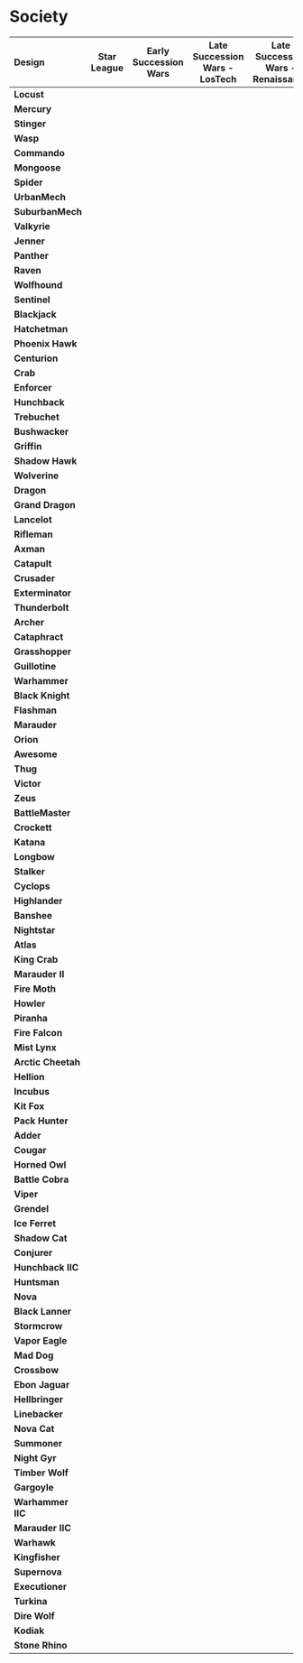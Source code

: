 # Society

| Design | Star League | Early Succession Wars | Late Succession Wars - LosTech | Late Succession Wars - Renaissance | Clan Invasion | Civil War | Jihad | Early Republic | Late Republic | Dark Ages |
| :--- | :---: | :---: | :---: | :---: | :---: | :---: | :---: | :---: | :---: | :---: |
| **Locust** |     |     |     |     |     |     |     |     |     |     |
| **Mercury** |     |     |     |     |     |     |     |     |     |     |
| **Stinger** |     |     |     |     |     |     |  ●  |     |     |     |
| **Wasp** |     |     |     |     |     |     |     |     |     |     |
| **Commando** |     |     |     |     |     |     |     |     |     |     |
| **Mongoose** |     |     |     |     |     |     |  ●  |     |     |     |
| **Spider** |     |     |     |     |     |     |     |     |     |     |
| **UrbanMech** |     |     |     |     |     |     |     |     |     |     |
| **SuburbanMech** |     |     |     |     |     |     |     |     |     |     |
| **Valkyrie** |     |     |     |     |     |     |     |     |     |     |
| **Jenner** |     |     |     |     |     |     |     |     |     |     |
| **Panther** |     |     |     |     |     |     |     |     |     |     |
| **Raven** |     |     |     |     |     |     |     |     |     |     |
| **Wolfhound** |     |     |     |     |     |     |     |     |     |     |
| **Sentinel** |     |     |     |     |     |     |  ●  |     |     |     |
| **Blackjack** |     |     |     |     |     |     |     |     |     |     |
| **Hatchetman** |     |     |     |     |     |     |     |     |     |     |
| **Phoenix Hawk** |     |     |     |     |     |     |  ●  |     |     |     |
| **Centurion** |     |     |     |     |     |     |     |     |     |     |
| **Crab** |     |     |     |     |     |     |  ●  |     |     |     |
| **Enforcer** |     |     |     |     |     |     |     |     |     |     |
| **Hunchback** |     |     |     |     |     |     |     |     |     |     |
| **Trebuchet** |     |     |     |     |     |     |     |     |     |     |
| **Bushwacker** |     |     |     |     |     |     |     |     |     |     |
| **Griffin** |     |     |     |     |     |     |  ●  |     |     |     |
| **Shadow Hawk** |     |     |     |     |     |     |  ●  |     |     |     |
| **Wolverine** |     |     |     |     |     |     |     |     |     |     |
| **Dragon** |     |     |     |     |     |     |     |     |     |     |
| **Grand Dragon** |     |     |     |     |     |     |     |     |     |     |
| **Lancelot** |     |     |     |     |     |     |  ●  |     |     |     |
| **Rifleman** |     |     |     |     |     |     |     |     |     |     |
| **Axman** |     |     |     |     |     |     |     |     |     |     |
| **Catapult** |     |     |     |     |     |     |     |     |     |     |
| **Crusader** |     |     |     |     |     |     |  ●  |     |     |     |
| **Exterminator** |     |     |     |     |     |     |  ●  |     |     |     |
| **Thunderbolt** |     |     |     |     |     |     |  ●  |     |     |     |
| **Archer** |     |     |     |     |     |     |  ●  |     |     |     |
| **Cataphract** |     |     |     |     |     |     |     |     |     |     |
| **Grasshopper** |     |     |     |     |     |     |     |     |     |     |
| **Guillotine** |     |     |     |     |     |     |     |     |     |     |
| **Warhammer** |     |     |     |     |     |     |  ●  |     |     |     |
| **Black Knight** |     |     |     |     |     |     |  ●  |     |     |     |
| **Flashman** |     |     |     |     |     |     |  ●  |     |     |     |
| **Marauder** |     |     |     |     |     |     |  ●  |     |     |     |
| **Orion** |     |     |     |     |     |     |     |     |     |     |
| **Awesome** |     |     |     |     |     |     |     |     |     |     |
| **Thug** |     |     |     |     |     |     |  ●  |     |     |     |
| **Victor** |     |     |     |     |     |     |     |     |     |     |
| **Zeus** |     |     |     |     |     |     |     |     |     |     |
| **BattleMaster** |     |     |     |     |     |     |  ●  |     |     |     |
| **Crockett** |     |     |     |     |     |     |  ●  |     |     |     |
| **Katana** |     |     |     |     |     |     |     |     |     |     |
| **Longbow** |     |     |     |     |     |     |     |     |     |     |
| **Stalker** |     |     |     |     |     |     |  ●  |     |     |     |
| **Cyclops** |     |     |     |     |     |     |     |     |     |     |
| **Highlander** |     |     |     |     |     |     |  ●  |     |     |     |
| **Banshee** |     |     |     |     |     |     |     |     |     |     |
| **Nightstar** |     |     |     |     |     |     |  ●  |     |     |     |
| **Atlas** |     |     |     |     |     |     |     |     |     |     |
| **King Crab** |     |     |     |     |     |     |     |     |     |     |
| **Marauder II** |     |     |     |     |     |     |     |     |     |     |
| **Fire Moth** |     |     |     |     |     |     |  ●  |     |     |     |
| **Howler** |     |     |     |     |     |     |     |     |     |     |
| **Piranha** |     |     |     |     |     |     |  ●  |     |     |     |
| **Fire Falcon** |     |     |     |     |     |     |  ●  |     |     |     |
| **Mist Lynx** |     |     |     |     |     |     |  ●  |     |     |     |
| **Arctic Cheetah** |     |     |     |     |     |     |  ●  |     |     |     |
| **Hellion** |     |     |     |     |     |     |  ●  |     |     |     |
| **Incubus** |     |     |     |     |     |     |  ●  |     |     |     |
| **Kit Fox** |     |     |     |     |     |     |  ●  |     |     |     |
| **Pack Hunter** |     |     |     |     |     |     |  ●  |     |     |     |
| **Adder** |     |     |     |     |     |     |  ●  |     |     |     |
| **Cougar** |     |     |     |     |     |     |     |     |     |     |
| **Horned Owl** |     |     |     |     |     |     |  ●  |     |     |     |
| **Battle Cobra** |     |     |     |     |     |     |     |     |     |     |
| **Viper** |     |     |     |     |     |     |  ●  |     |     |     |
| **Grendel** |     |     |     |     |     |     |     |     |     |     |
| **Ice Ferret** |     |     |     |     |     |     |  ●  |     |     |     |
| **Shadow Cat** |     |     |     |     |     |     |     |     |     |     |
| **Conjurer** |     |     |     |     |     |     |  ●  |     |     |     |
| **Hunchback IIC** |     |     |     |     |     |     |  ●  |     |     |     |
| **Huntsman** |     |     |     |     |     |     |     |     |     |     |
| **Nova** |     |     |     |     |     |     |  ●  |     |     |     |
| **Black Lanner** |     |     |     |     |     |     |     |     |     |     |
| **Stormcrow** |     |     |     |     |     |     |  ●  |     |     |     |
| **Vapor Eagle** |     |     |     |     |     |     |  ●  |     |     |     |
| **Mad Dog** |     |     |     |     |     |     |  ●  |     |     |     |
| **Crossbow** |     |     |     |     |     |     |     |     |     |     |
| **Ebon Jaguar** |     |     |     |     |     |     |  ●  |     |     |     |
| **Hellbringer** |     |     |     |     |     |     |  ●  |     |     |     |
| **Linebacker** |     |     |     |     |     |     |  ●  |     |     |     |
| **Nova Cat** |     |     |     |     |     |     |  ●  |     |     |     |
| **Summoner** |     |     |     |     |     |     |  ●  |     |     |     |
| **Night Gyr** |     |     |     |     |     |     |  ●  |     |     |     |
| **Timber Wolf** |     |     |     |     |     |     |  ●  |     |     |     |
| **Gargoyle** |     |     |     |     |     |     |  ●  |     |     |     |
| **Warhammer IIC** |     |     |     |     |     |     |  ●  |     |     |     |
| **Marauder IIC** |     |     |     |     |     |     |  ●  |     |     |     |
| **Warhawk** |     |     |     |     |     |     |  ●  |     |     |     |
| **Kingfisher** |     |     |     |     |     |     |  ●  |     |     |     |
| **Supernova** |     |     |     |     |     |     |  ●  |     |     |     |
| **Executioner** |     |     |     |     |     |     |  ●  |     |     |     |
| **Turkina** |     |     |     |     |     |     |  ●  |     |     |     |
| **Dire Wolf** |     |     |     |     |     |     |  ●  |     |     |     |
| **Kodiak** |     |     |     |     |     |     |  ●  |     |     |     |
| **Stone Rhino** |     |     |     |     |     |     |  ●  |     |     |     |

